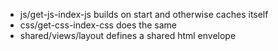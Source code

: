 - js/get-js-index-js builds on start and otherwise caches itself
- css/get-css-index-css does the same
- shared/views/layout defines a shared html envelope
